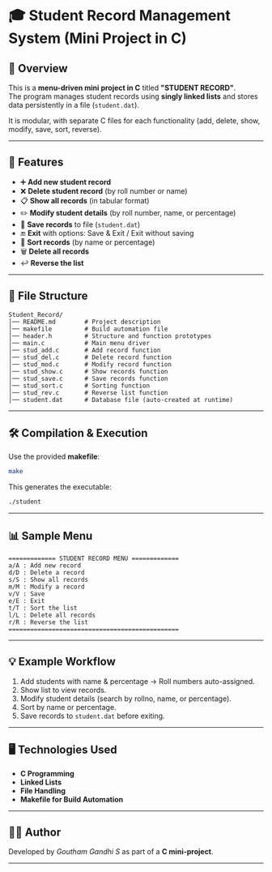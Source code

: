 # 🎓 Student Record Management System (Mini Project in C)

## 📌 Overview
This is a **menu-driven mini project in C** titled **"STUDENT RECORD"**.  
The program manages student records using **singly linked lists** and stores data persistently in a file (`student.dat`).  

It is modular, with separate C files for each functionality (add, delete, show, modify, save, sort, reverse).

---

## 🚀 Features
- ➕ **Add new student record**
- ❌ **Delete student record** (by roll number or name)
- 📋 **Show all records** (in tabular format)
- ✏️ **Modify student details** (by roll number, name, or percentage)
- 💾 **Save records** to file (`student.dat`)
- 🔚 **Exit** with options: Save & Exit / Exit without saving
- 🔄 **Sort records** (by name or percentage)
- 🗑️ **Delete all records**
- ↩️ **Reverse the list**

---

## 📂 File Structure
```
Student_Record/
│── README.md        # Project description
│── makefile         # Build automation file
│── header.h         # Structure and function prototypes
│── main.c           # Main menu driver
│── stud_add.c       # Add record function
│── stud_del.c       # Delete record function
│── stud_mod.c       # Modify record function
│── stud_show.c      # Show records function
│── stud_save.c      # Save records function
│── stud_sort.c      # Sorting function
│── stud_rev.c       # Reverse list function
│── student.dat      # Database file (auto-created at runtime)
```

---

## 🛠️ Compilation & Execution
Use the provided **makefile**:  

```bash
make
```

This generates the executable:  

```bash
./student
```

---

## 📊 Sample Menu
```
============= STUDENT RECORD MENU =============
a/A : Add new record
d/D : Delete a record
s/S : Show all records
m/M : Modify a record
v/V : Save
e/E : Exit
t/T : Sort the list
l/L : Delete all records
r/R : Reverse the list
===============================================
```

---

## 💡 Example Workflow
1. Add students with name & percentage → Roll numbers auto-assigned.  
2. Show list to view records.  
3. Modify student details (search by rollno, name, or percentage).  
4. Sort by name or percentage.  
5. Save records to `student.dat` before exiting.  

---

## 🖥️ Technologies Used
- **C Programming**
- **Linked Lists**
- **File Handling**
- **Makefile for Build Automation**

---

## 👨‍💻 Author
Developed by *Goutham Gandhi S* as part of a **C mini-project**.  

---
